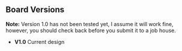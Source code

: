## Board Versions

**Note:** Version 1.0 has not been tested yet, I assume it will work fine, however, you should check back before you submit it to a job house. 

- **V1.0** Current design

